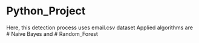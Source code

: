 # Python_Project
Here, this detection process uses email.csv dataset
Applied algorithms are # Naive Bayes and # Random_Forest
